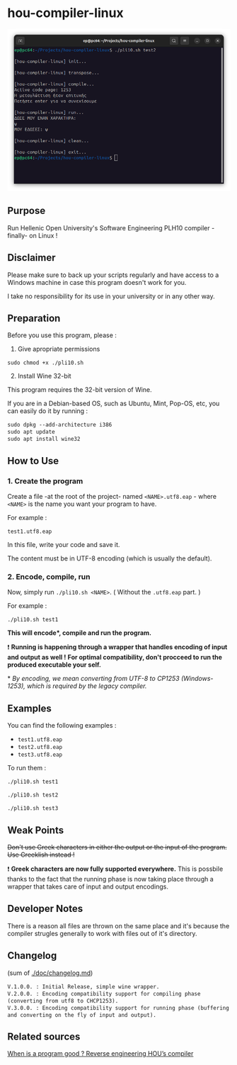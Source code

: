 # hou-compiler-linux

![Screenshot](doc/assets/img/header-2.png)

## Purpose

Run Hellenic Open University's Software Engineering PLH10 compiler -finally- on Linux !

## Disclaimer

Please make sure to back up your scripts regularly and have access to a Windows machine in case this program doesn't work for you.

I take no responsibility for its use in your university or in any other way.

## Preparation

Before you use this program, please :

1. Give apropriate permissions

```
sudo chmod +x ./pli10.sh
```

2. Install Wine 32-bit

This program requires the 32-bit version of Wine.

If you are in a Debian-based OS, such as Ubuntu, Mint, Pop-OS, etc, you can easily do it by running :
```
sudo dpkg --add-architecture i386
sudo apt update
sudo apt install wine32
```

## How to Use

### 1. Create the program

Create a file -at the root of the project- named `<NAME>.utf8.eap` -  where `<NAME>` is the name you want your program to have.

For example :
```
test1.utf8.eap
```

In this file, write your code and save it.

The content must be in UTF-8 encoding (which is usually the default).

### 2. Encode, compile, run

Now, simply run `./pli10.sh <NAME>`. ( Without the `.utf8.eap` part. )

For example :
```
./pli10.sh test1
```

**This will encode\*, compile and run the program.**

❗ **Running is happening through a wrapper that handles encoding of input and output as well !**
**For optimal compatibility, don't procceed to run the produced executable your self.**

\* *By encoding, we mean converting from UTF-8 to CP1253 (Windows-1253), which is required by the legacy compiler.*

## Examples

You can find the following examples :
- `test1.utf8.eap`
- `test2.utf8.eap`
- `test3.utf8.eap`

To run them :

```
./pli10.sh test1
```
```
./pli10.sh test2
```
```
./pli10.sh test3
```

## Weak Points

~~Don't use Greek characters in either the output or the input of the program. Use Greeklish instead !~~

❗ **Greek characters are now fully supported everywhere.** This is possbile thanks to the fact that the running phase is now taking place through a wrapper that takes care of input and output encodings.

## Developer Notes

There is a reason all files are thrown on the same place and it's because the compiler strugles generally to work with files out of it's directory.

## Changelog

(sum of [./doc/changelog.md](./doc/changelog.md))

```
V.1.0.0. : Initial Release, simple wine wrapper.
V.2.0.0. : Encoding compatibility support for compiling phase (converting from utf8 to CHCP1253).
V.3.0.0. : Encoding compatibility support for running phase (buffering and converting on the fly of input and output).
```

## Related sources
[When is a program good ? Reverse engineering HOU’s compiler](https://blog.simplecode.gr/2025/03/when-is-a-program-good-reverse-engineering-hous-compiler/)
